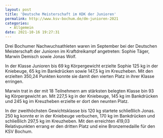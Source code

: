 ```yaml
---
layout: post
title: 'Deutsche Meisterschaft im KDK der Junioren'
permalink: http://www.ksv-bochum.de/dm-junioren-2021
categories:
  - Allgemein
date: 2021-10-16 19:27:31
---
```


Drei Bochumer Nachwuchsathleten waren im September bei der Deutschen
Meisterschaft der Junioren im Kraftdreikampf angetreten: Sophie Täger,
Marwin Demisch sowie Jonas Wolf.

In der Klasse Junioren bis 69 kg Körpergewicht erzielte Sophie 125 kg in der
Kniebeuge, 65 kg im Bankdrücken sowie 147,5 kg im Kreuzheben. Mit den erzielten
350,24 Punkten konnte sie damit den vierten Platz in ihrer Klasse erringen.

Marwin trat in der mit 18 Teilnehmern am stärksten belegten Klasse bin 93 kg
Körpergewicht an. Mit 227,5 kg in der Kniebeuge, 145 kg im Bankdrücken und
245 kg im Kreuzheben erzielte er dort den neunten Platz.

In der zweithöchsten Gewichtsklasse bis 120 kg startete schließlich Jonas. 250
kg konnte er in der Kniebeuge verbuchen, 170 kg im Bankdrücken und schließlich
297,5 kg im Kreuzheben. Mit den erreichten 419,03 Relativpunkten errang er den
dritten Platz und eine Bronzemedaille für den KSV Bochum.
